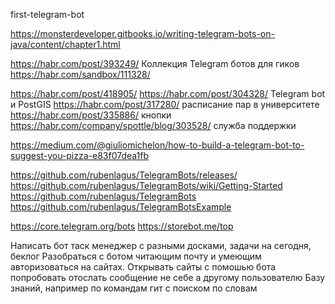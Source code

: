 first-telegram-bot

https://monsterdeveloper.gitbooks.io/writing-telegram-bots-on-java/content/chapter1.html


https://habr.com/post/393249/ Коллекция Telegram ботов для гиков
https://habr.com/sandbox/111328/

https://habr.com/post/418905/
https://habr.com/post/304328/ Telegram bot и PostGIS
https://habr.com/post/317280/ расписание пар в университете
https://habr.com/post/335886/ кнопки
https://habr.com/company/spottle/blog/303528/ служба поддержки

https://medium.com/@giuliomichelon/how-to-build-a-telegram-bot-to-suggest-you-pizza-e83f07dea1fb


https://github.com/rubenlagus/TelegramBots/releases/
https://github.com/rubenlagus/TelegramBots/wiki/Getting-Started
https://github.com/rubenlagus/TelegramBots
https://github.com/rubenlagus/TelegramBotsExample

https://core.telegram.org/bots
https://storebot.me/top


Написать бот  таск менеджер с разными досками, задачи на сегодня, беклог
Разобраться с ботом читающим почту и умеющим авторизоваться на сайтах. Открывать сайты с помошью бота
попробовать отослать сообщение не себе а другому пользователю
Базу знаний, например по командам гит с поиском по словам